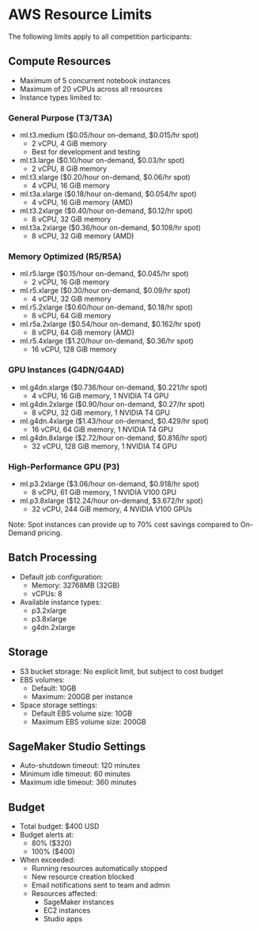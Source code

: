 # AWS Resource Limits

The following limits apply to all competition participants:

## Compute Resources
- Maximum of 5 concurrent notebook instances
- Maximum of 20 vCPUs across all resources
- Instance types limited to:

### General Purpose (T3/T3A)
  - ml.t3.medium ($0.05/hour on-demand, $0.015/hr spot)
    - 2 vCPU, 4 GiB memory
    - Best for development and testing
  - ml.t3.large ($0.10/hour on-demand, $0.03/hr spot)
    - 2 vCPU, 8 GiB memory
  - ml.t3.xlarge ($0.20/hour on-demand, $0.06/hr spot)
    - 4 vCPU, 16 GiB memory
  - ml.t3a.xlarge ($0.18/hour on-demand, $0.054/hr spot)
    - 4 vCPU, 16 GiB memory (AMD)
  - ml.t3.2xlarge ($0.40/hour on-demand, $0.12/hr spot)
    - 8 vCPU, 32 GiB memory
  - ml.t3a.2xlarge ($0.36/hour on-demand, $0.108/hr spot)
    - 8 vCPU, 32 GiB memory (AMD)

### Memory Optimized (R5/R5A)
  - ml.r5.large ($0.15/hour on-demand, $0.045/hr spot)
    - 2 vCPU, 16 GiB memory
  - ml.r5.xlarge ($0.30/hour on-demand, $0.09/hr spot)
    - 4 vCPU, 32 GiB memory
  - ml.r5.2xlarge ($0.60/hour on-demand, $0.18/hr spot)
    - 8 vCPU, 64 GiB memory
  - ml.r5a.2xlarge ($0.54/hour on-demand, $0.162/hr spot)
    - 8 vCPU, 64 GiB memory (AMD)
  - ml.r5.4xlarge ($1.20/hour on-demand, $0.36/hr spot)
    - 16 vCPU, 128 GiB memory

### GPU Instances (G4DN/G4AD)
  - ml.g4dn.xlarge ($0.736/hour on-demand, $0.221/hr spot)
    - 4 vCPU, 16 GiB memory, 1 NVIDIA T4 GPU
  - ml.g4dn.2xlarge ($0.90/hour on-demand, $0.27/hr spot)
    - 8 vCPU, 32 GiB memory, 1 NVIDIA T4 GPU
  - ml.g4dn.4xlarge ($1.43/hour on-demand, $0.429/hr spot)
    - 16 vCPU, 64 GiB memory, 1 NVIDIA T4 GPU
  - ml.g4dn.8xlarge ($2.72/hour on-demand, $0.816/hr spot)
    - 32 vCPU, 128 GiB memory, 1 NVIDIA T4 GPU

### High-Performance GPU (P3)
  - ml.p3.2xlarge ($3.06/hour on-demand, $0.918/hr spot)
    - 8 vCPU, 61 GiB memory, 1 NVIDIA V100 GPU
  - ml.p3.8xlarge ($12.24/hour on-demand, $3.672/hr spot)
    - 32 vCPU, 244 GiB memory, 4 NVIDIA V100 GPUs

Note: Spot instances can provide up to 70% cost savings compared to On-Demand pricing.

## Batch Processing
- Default job configuration:
  - Memory: 32768MB (32GB)
  - vCPUs: 8
- Available instance types:
  - p3.2xlarge
  - p3.8xlarge
  - g4dn.2xlarge

## Storage
- S3 bucket storage: No explicit limit, but subject to cost budget
- EBS volumes: 
  - Default: 10GB
  - Maximum: 200GB per instance
- Space storage settings:
  - Default EBS volume size: 10GB
  - Maximum EBS volume size: 200GB

## SageMaker Studio Settings
- Auto-shutdown timeout: 120 minutes
- Minimum idle timeout: 60 minutes
- Maximum idle timeout: 360 minutes

## Budget
- Total budget: $400 USD
- Budget alerts at:
  - 80% ($320)
  - 100% ($400)
- When exceeded:
  - Running resources automatically stopped
  - New resource creation blocked
  - Email notifications sent to team and admin
  - Resources affected:
    - SageMaker instances
    - EC2 instances
    - Studio apps
